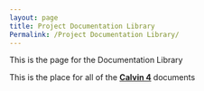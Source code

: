 ```yaml
---
layout: page
title: Project Documentation Library
Permalink: /Project Documentation Library/
---
```


This is the page for the Documentation Library

This is the place for all of the **[Calvin 4](https://drive.google.com/drive/folders/0B3C7UDjcjcbKWU05b1R4VEN3NEU)** documents 
